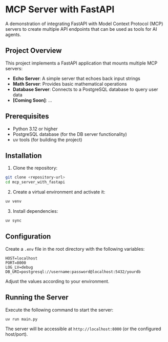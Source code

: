 # MCP Server with FastAPI

A demonstration of integrating FastAPI with Model Context Protocol (MCP) servers to create multiple API endpoints that can be used as tools for AI agents.

## Project Overview

This project implements a FastAPI application that mounts multiple MCP servers:
- **Echo Server**: A simple server that echoes back input strings
- **Math Server**: Provides basic mathematical operations
- **Database Server**: Connects to a PostgreSQL database to query user data
- **[Coming Soon]**: ...

## Prerequisites

- Python 3.12 or higher
- PostgreSQL database (for the DB server functionality)
- uv tools (for building the project)

## Installation

1. Clone the repository:
```bash
git clone <repository-url>
cd mcp_server_with_fastapi
```

2. Create a virtual environment and activate it:
```bash
uv venv
```

3. Install dependencies:
```bash
uv sync
```

## Configuration

Create a `.env` file in the root directory with the following variables:
```
HOST=localhost
PORT=8000
LOG_LV=debug
DB_URI=postgresql://username:password@localhost:5432/yourdb
```

Adjust the values according to your environment.

## Running the Server

Execute the following command to start the server:
```bash
uv run main.py
```

The server will be accessible at `http://localhost:8000` (or the configured host/port).
